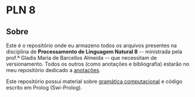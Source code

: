 # PLN 8

## Sobre

Este é o repositório onde eu armazeno todos os arquivos presentes na disciplina de **Processamento de Linguagem Natural 8** -- ministrada pela prof.ª Gladis Maria de Barcellos Almeida -- que necessitam de versionamento. Todos os outros (como anotações e bibliografia) estarão no meu repositório dedicado a [anotações](https://github.com/guiemi-learning-center/anotacoes).

Este repositório possui material sobre [gramática computacional](https://github.com/guiemi/PLN_6/tree/master/gramatica_computacional) e código escrito em Prolog (Swi-Prolog).